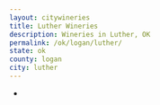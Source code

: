 ```yaml
---
layout: citywineries
title: Luther Wineries
description: Wineries in Luther, OK
permalink: /ok/logan/luther/
state: ok
county: logan
city: luther
---
```

-
